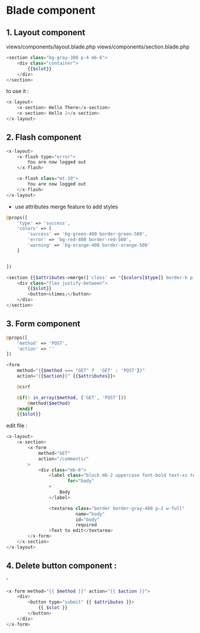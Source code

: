 # Blade component

## 1. Layout component

views/components/layout.blade.php
views/components/section.blade.php

```php
<section class="bg-gray-300 p-4 mb-6">
    <div class="container">
        {{$slot}}
    </div>
</section>
```

to use it :

```php
<x-layout>
    <x-section> Hello There</x-section>
    <x-section> Hello 2</x-section>
</x-layout>
```

## 2. Flash component

```php
<x-layout>
    <x-flash type="error">
        You are now logged out
    </x-flash>

    <x-flash class="mt-10">
        You are now logged out
    </x-flash>
</x-layout>
```

-   use attributes merge feature to add styles

```php
@props([
    'type' => 'success',
    'colors' => [
        'success' => 'bg-green-400 border-green-500',
        'error' => 'bg-red-400 border-red-500',
        'warning' => 'bg-orange-400 border-orange-500'
    ]


])

<section {{$attributes->merge(['class' => "{$colors[$type]} border-b p-4"])}} >
    <div class="flex justify-between">
        {{$slot}}
        <button>&times;</button>
    </div>
</section>
```

## 3. Form component

```php
@props([
    'method' => 'POST',
    'action' => ''
])

<form
    method="{{$method === "GET" ?  'GET' : 'POST'}}"
    action="{{$action}}" {{$attributes}}>

    @csrf

    @if(! in_array($method, ['GET', 'POST']))
        @method($method)
    @endif
    {{$slot}}
```

edit file :

```php
<x-layout>
    <x-section>
        <x-form
            method="GET"
            action="/comments/"
        >
            <div class="mb-6">
                <label class="block mb-2 uppercase font-bold text-xs text-gray-700"
                       for="body"
                >
                    Body
                </label>

                <textarea class="border border-gray-400 p-2 w-full"
                          name="body"
                          id="body"
                          required
                >Text to edit</textarea>
        </x-form>
    </x-section>
</x-layout>

```

## 4. Delete button component :

'

```php
<x-form method="{{ $method }}" action="{{ $action }}">
    <div>
        <button type="submit" {{ $attributes }}>
            {{ $slot }}
        </button>
    </div>
</x-form>
```
